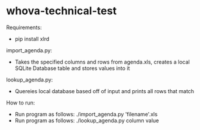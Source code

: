 # whova-technical-test

Requirements:
  - pip install xlrd
  
import_agenda.py:
  - Takes the specified columns and rows from agenda.xls, creates a local SQLite Database table and stores values into it
  
lookup_agenda.py:
  - Quereies local database based off of input and prints all rows that match

How to run:
  - Run program as follows: ./import_agenda.py 'filename'.xls
  - Run program as follows: ./lookup_agenda.py column value
